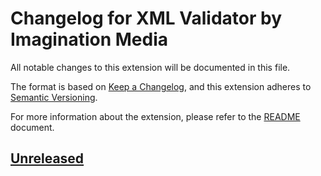 # Changelog for XML Validator by Imagination Media

All notable changes to this extension will be documented in this file.

The format is based on [Keep a Changelog](https://keepachangelog.com/en/1.0.0/),
and this extension adheres to
[Semantic Versioning](https://semver.org/spec/v2.0.0.html).

For more information about the extension, please refer to the
[README](./README.md) document.

## [Unreleased]

[Unreleased]: https://github.com/Imagination-Media/magento-module-xml-validator/compare/main...develop
